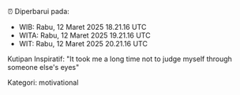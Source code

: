 ⏰ Diperbarui pada:
- WIB: Rabu, 12 Maret 2025 18.21.16 UTC
- WITA: Rabu, 12 Maret 2025 19.21.16 UTC
- WIT: Rabu, 12 Maret 2025 20.21.16 UTC

Kutipan Inspiratif:
"It took me a long time not to judge myself through someone else's eyes"


Kategori: motivational

